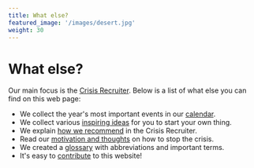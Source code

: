 ```yaml
---
title: What else?
featured_image: '/images/desert.jpg'
weight: 30
---
```


# What else?

Our main focus is the [Crisis Recruiter](/recruiter). Below is a list of what else you can find on this web page:

* We collect the year's most important events in our [calendar](calendar).
* We collect various [inspiring ideas](ideas) for you to start your own thing.
* We explain [how we recommend](how-we-recommend) in the Crisis Recruiter.
* Read our [motivation and thoughts](motivation) on how to stop the crisis.
* We created a [glossary](glossary) with abbreviations and important terms.
* It's easy to [contribute](/contribute) to this website!
